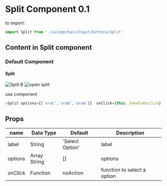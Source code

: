 # Split Component 0.1

to import:
```js
import Split from './uiComp/basicInput/buttons/Split'
```

## Content in Split component

### Default Component

#### Split

![Split B](https://i.ibb.co/jgV7d8F/Captura-de-Pantalla-2019-10-23-a-la-s-12-18-08.png)
![open split](https://i.ibb.co/2sd3307/Captura-de-Pantalla-2019-10-23-a-la-s-12-29-45.png)

use component
```js
<Split options={['araC','araB','araA']}  onClick={this._handleOnclick} />
```
## Props

name | Data Type  | Default  | Description
--|---|---|--
label  | String  | 'Select Option'  | label
options  | Array String  | [] |  options
onClick  | Function  | noAction  | function to select a option
